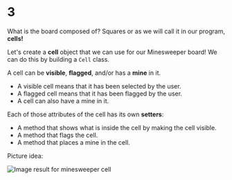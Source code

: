 # 3

What is the board composed of? Squares or as we will call it in our program, **cells!**

Let's create a **cell** object that we can use for our Minesweeper board! We can do this by building a `Cell` class.

A cell can be **visible**, **flagged**, and/or has a **mine** in it.

* A visible cell means that it has been selected by the user.
* A flagged cell means that it has been flagged by the user. 
* A cell can also have a mine in it. 

Each of those attributes of the cell has its own **setters**:

* A method that shows what is inside the cell by making the cell visible.
* A method that flags the cell.
* A method that places a mine in the cell. 

Picture idea:

![Image result for minesweeper cell](https://i-cdn.phonearena.com/images/article/51145-image/Classic-Minesweeper-game-is-available-for-free-on-Android-and-iOS.jpg)

